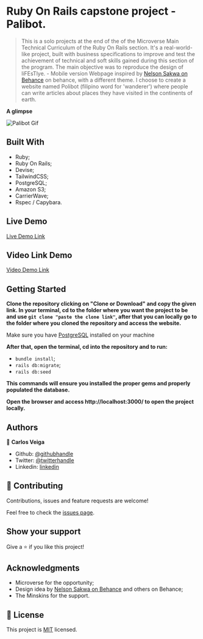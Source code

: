 # Ruby On Rails capstone project - Palibot.

>  This is a solo projects at the end of the of the Microverse Main Technical Curriculum of the Ruby On Rails section. It's a real-world-like project, built with business specifications to improve and test the achievement of technical and soft skills gained during this section of the program. The main objective was to reproduce the design of liFEsTlye. - Mobile version Webpage inspired by [Nelson Sakwa on Behance](https://www.behance.net/sakwadesignstudio) on behance, with a different theme. I choose to create a website named Polibot (filipino word for 'wanderer') where people can write articles about places they have visited in the continents of earth.

**A glimpse**

![Palibot Gif](app/assets/images/Palibot-Blog.gif)


## Built With

- Ruby;
- Ruby On Rails;
- Devise;
- TailwindCSS;
- PostgreSQL;
- Amazon S3;
- CarrierWave;
- Rspec / Capybara.

## Live Demo

[Live Demo Link](https://polibot-web.herokuapp.com/)

## Video Link Demo

[Video Demo Link](https://www.loom.com/share/e416c3ab3f8f426cbd06855469838186)

## Getting Started

**Clone the repository clicking on "Clone or Download" and copy the given link. In your terminal, cd to the folder where you want the project to be and use `git clone "paste the clone link"`, after that you can locally go to the folder where you cloned the repository and access the website.**

Make sure you have [PostgreSQL](https://www.postgresql.org/download/) installed on your machine

**After that, open the terminal, cd into the repository and to run:**
* `bundle install`;
* `rails db:migrate`;
* `rails db:seed`

**This commands will ensure you installed the proper gems and properly populated the database.**

**Open the browser and access http://localhost:3000/ to open the project locally.**

## Authors

👤 **Carlos Veiga**

- Github: [@githubhandle](https://github.com/wrakc)
- Twitter: [@twitterhandle](https://twitter.com/carlosveig)
- Linkedin: [linkedin](https://linkedin.com/chveiga)

## 🤝 Contributing

Contributions, issues and feature requests are welcome!

Feel free to check the [issues page](issues/).

## Show your support

Give a ⭐️ if you like this project!

## Acknowledgments

- Microverse for the opportunity;
- Design idea by [Nelson Sakwa on Behance](https://www.behance.net/sakwadesignstudio) and others on Behance;
- The Minskins for the support.

## 📝 License

This project is [MIT](LICENSE) licensed.
